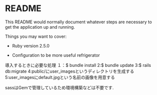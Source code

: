 # README

This README would normally document whatever steps are necessary to get the
application up and running.

Things you may want to cover:

* Ruby version
2.5.0

* Configuration
to be more useful refrigerator

導入するときに必要な処理
１：$ bundle install
2:$ bundle update
3:$ rails db:migrate
4:public/にuser_imagesというディレクトリを生成する
5:user_imagesにdefault.jpgという名前の画像を用意する

sassはGemで管理しているため環境構築などは不要です.

